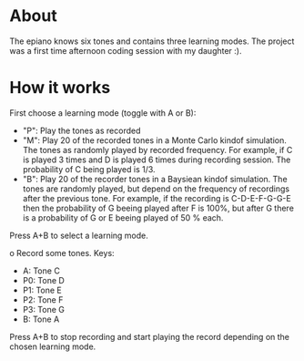 # About
The epiano knows six tones and contains three learning modes. The project was a first time afternoon coding session with my daughter :).

# How it works
First choose a learning mode (toggle with A or B):
- "P": Play the tones as recorded
- "M": Play 20 of the recorded tones in a Monte Carlo kindof simulation. The tones as randomly played by recorded frequency. For example, if C is played 3 times and D is played 6 times during recording session. The probability of C being played is 1/3.
- "B": Play 20 of the recorder tones in a Baysiean kindof simulation. The tones are randomly played, but depend on the frequency of recordings after the previous tone. For example, if the recording is C-D-E-F-G-G-E then the probability of G beeing played after F is 100%, but after G there is a probability of G or E beeing played of 50 % each. 

Press A+B to select a learning mode.

o Record some tones.
Keys:
- A: Tone C
- P0: Tone D
- P1: Tone E
- P2: Tone F
- P3: Tone G
- B: Tone A

Press A+B to stop recording and start playing the record depending on the chosen learning mode.
